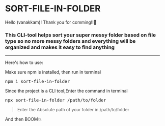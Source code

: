 # SORT-FILE-IN-FOLDER
Hello (vanakkam)! Thank you for comming!!🙏

<h3>This CLI-tool helps sort your super messy folder based on file type so no more messy folders and everything will be organized and makes it easy to find anything</h3>

---

Here's how to use:

Make sure npm is installed, then run in terminal

<pre>npm i sort-file-in-folder</pre>

Since the project is a CLI tool,Enter the command in terminal

<pre>npx sort-file-in-folder /path/to/folder</pre>
 > Enter the Absolute path of your folder in /path/to/folder

And then BOOM💥



